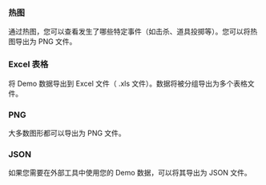 ### 热图

通过热图，您可以查看发生了哪些特定事件（如击杀、道具投掷等）。您可以将热图导出为 PNG 文件。

### Excel 表格

将 Demo 数据导出到 Excel 文件（ .xls 文件）。数据将被分组导出为多个表格文件。

### PNG

大多数图形都可以导出为 PNG 文件。

### JSON

如果您需要在外部工具中使用您的 Demo 数据，可以将其导出为 JSON 文件。
